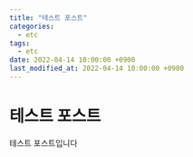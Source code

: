 ```yaml
---
title: "테스트 포스트"
categories:
  - etc
tags:
  - etc
date: 2022-04-14 10:00:00 +0900
last_modified_at: 2022-04-14 10:00:00 +0900
---
```


# 테스트 포스트
테스트 포스트입니다
